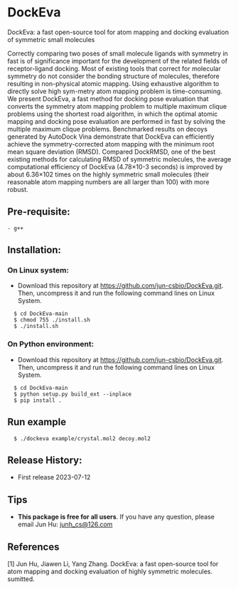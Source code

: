 # DockEva
DockEva: a fast open-source tool for atom mapping and docking evaluation of symmetric small molecules

Correctly comparing two poses of small molecule ligands with symmetry in fast is of significance important for the development of the related fields of receptor-ligand docking. Most of existing tools that correct for molecular symmetry do not consider the bonding structure of molecules, therefore resulting in non-physical atomic mapping. Using exhaustive algorithm to directly solve high sym-metry atom mapping problem is time-consuming. We present DockEva, a fast method for docking pose evaluation that converts the symmetry atom mapping problem to multiple maximum clique problems using the shortest road algorithm, in which the optimal atomic mapping and docking pose evaluation are performed in fast by solving the multiple maximum clique problems. Benchmarked results on decoys generated by AutoDock Vina demonstrate that DockEva can efficiently achieve the symmetry-corrected atom mapping with the minimum root mean square deviation (RMSD). Compared DockRMSD, one of the best existing methods for calculating RMSD of symmetric molecules, the average computational efficiency of DockEva (4.78×10-3 seconds) is improved by about 6.36×102 times on the highly symmetric small molecules (their reasonable atom mapping numbers are all larger than 100) with more robust.

## Pre-requisite:
    - g++

## Installation:
### On Linux system:
* Download this repository at https://github.com/jun-csbio/DockEva.git. Then, uncompress it and run the following command lines on Linux System.

~~~
  $ cd DockEva-main
  $ chmod 755 ./install.sh
  $ ./install.sh
~~~
### On Python environment:
* Download this repository at https://github.com/jun-csbio/DockEva.git. Then, uncompress it and run the following command lines on Linux System.

~~~
  $ cd DockEva-main
  $ python setup.py build_ext --inplace  
  $ pip install .
~~~
## Run example
~~~
  $ ./dockeva example/crystal.mol2 decoy.mol2
~~~

## Release History:

- First release          2023-07-12

## Tips

* <b>This package is free for all users</b>. If you have any question, please email Jun Hu: junh_cs@126.com

## References
[1] Jun Hu, Jiawen Li, Yang Zhang. DockEva: a fast open-source tool for atom mapping and docking evaluation of highly symmetric molecules. sumitted.
